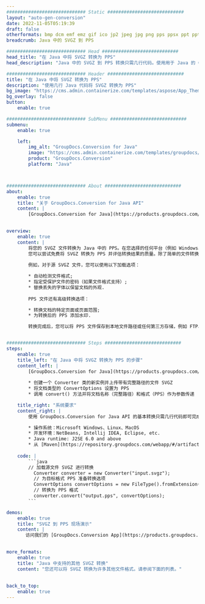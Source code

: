 ```yaml
---
############################# Static ############################
layout: "auto-gen-conversion"
date: 2022-11-05T05:19:39
draft: false
otherformats: bmp dcm emf emz gif ico jp2 jpeg jpg png pps ppsx ppt pptx psb psd svg svgz tga tif tiff webp wmf wmz
breadcrumb: Java 中的 SVGZ 到 PPS

############################# Head ############################
head_title: "在 Java 中将 SVGZ 转换为 PPS"
head_description: "Java 中的 SVGZ 到 PPS 转换只需几行代码。使用用于 Java 的 GroupDocs 文档转换 API 转换 160 多种文件格式"

############################# Header ############################
title: "在 Java 中将 SVGZ 转换为 PPS"
description: "使用几行 Java 代码将 SVGZ 转换为 PPS"
bg_image: "https://cms.admin.containerize.com/templates/aspose/App_Themes/V3/images/bg/header1.png"
bg_overlay: false
button:
    enable: true

############################# SubMenu ############################
submenu:
    enable: true

    left:
        img_alt: "GroupDocs.Conversion for Java"
        image: "https://cms.admin.containerize.com/templates/groupdocs/images/product-logos/90x90-noborder/groupdocs-conversion-java.png"
        product: "GroupDocs.Conversion"
        platform: "Java"



############################# About ############################
about:
    enable: true
    title: "关于 GroupDocs.Conversion for Java API"
    content: |
        [GroupDocs.Conversion for Java](https://products.groupdocs.com/conversion/java/) 是一种高级文件格式转换 API，用于在 Microsoft Office、OpenDocument、PDF、HTML、电子邮件、CAD 等流行图像和文档格式之间进行转换。只需几行代码即可完成更多工作。本机 API 会自动检测原始文档的格式，并提供许多选项来自定义转换后的文档。除了从文档中提取信息的功能外，它还默认支持将转换结果缓存到本地磁盘。但是，任何类型的缓存存储都可以通过实施适当的接口来支持 - Amazon S3、Dropbox、Google Drive、Windows Azure、Reddis 或任何其他接口。
    

overview:
    enable: true
    content: |
        将您的 SVGZ 文件转换为 Java 中的 PPS。在您选择的任何平台（例如 Windows、Linux、macOS）上，只需几行 Java 代码。
        您可以尝试免费将 SVGZ 转换为 PPS 并评估转换结果的质量。除了简单的文件转换脚本外，您还可以尝试更复杂的选项来加载 SVGZ 源文件并存储 PPS 输出。 
        
        例如，对于源 SVGZ 文件，您可以使用以下加载选项：

        * 自动检测文件格式;
        * 指定受保护文件的密码（如果文件格式支持）;
        * 替换丢失的字体以保留文档的外观.
        
        PPS 文件还有高级转换选项：

        * 转换文档的特定页面或页面范围;
        * 为转换后的 PPS 添加水印.

        转换完成后，您可以将 PPS 文件保存到本地文件路径或任何第三方存储，例如 FTP、Amazon S3、Google Drive、Dropbox 等。请注意 - 转换 SVGZ到 PPS，您不需要安装任何额外的软件，例如 MS Office、Open Office、Adobe Acrobat Reader 等。


############################# Steps ############################
steps:
    enable: true
    title_left: "在 Java 中将 SVGZ 转换为 PPS 的步骤"
    content_left: |
        [GroupDocs.Conversion for Java](https://products.groupdocs.com/conversion/java/) 允许开发人员使用几行代码轻松地将 SVGZ 文件转换为 PPS。
        
        * 创建一个 Converter 类的新实例并上传带有完整路径的文件 SVGZ
        * 将文档类型的 ConvertOptions 设置为 PPS
        * 调用 convert() 方法并将文档名称（完整路径）和格式（PPS）作为参数传递

    title_right: "系统要求"
    content_right: |
        使用 GroupDocs.Conversion for Java API 的基本转换只需几行代码即可完成。所有主要平台和操作系统都支持我们的 API。在执行以下代码之前，请确保您的系统上安装了以下先决条件。

        * 操作系统：Microsoft Windows、Linux、MacOS
        * 开发环境：NetBeans, Intellij IDEA, Eclipse, etc.
        * Java runtime: J2SE 6.0 and above
        * 从 [Maven](https://repository.groupdocs.com/webapp/#/artifacts/browse/tree/General/repo/com/groupdocs/groupdocs-conversion) 获取最新的 GroupDocs.Conversion for Java
         
    code: |
        ```java    
        // 加载源文件 SVGZ 进行转换
          Converter converter = new Converter("input.svgz");
          // 为目标格式 PPS 准备转换选项
          ConvertOptions convertOptions = new FileType().fromExtension("pps").getConvertOptions();
          // 转换为 PPS 格式
          converter.convert("output.pps", convertOptions);
        ```

demos:
    enable: true
    title: "SVGZ 到 PPS 现场演示"
    content: |
       访问我们的 [GroupDocs.Conversion App](https://products.groupdocs.app/conversion/family) 网站并立即尝试 SVGZ 到 PPS 转换。免费演示具有以下好处
          

more_formats:
    enable: true
    title: "Java 中支持的其他 SVGZ 转换"
    content: "您还可以将 SVGZ 转换为许多其他文件格式。请参阅下面的列表。"
       
       
back_to_top:
    enable: true
---
```

